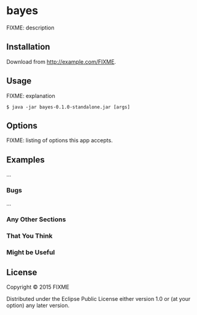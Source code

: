 # bayes

FIXME: description

## Installation

Download from http://example.com/FIXME.

## Usage

FIXME: explanation

    $ java -jar bayes-0.1.0-standalone.jar [args]

## Options

FIXME: listing of options this app accepts.

## Examples

...

### Bugs

...

### Any Other Sections
### That You Think
### Might be Useful

## License

Copyright © 2015 FIXME

Distributed under the Eclipse Public License either version 1.0 or (at
your option) any later version.
